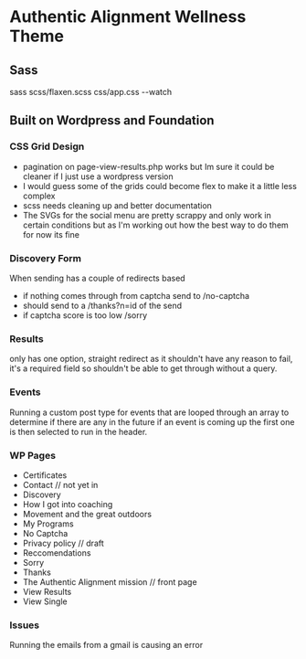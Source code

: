 # Authentic Alignment Wellness Theme

## Sass
sass scss/flaxen.scss css/app.css --watch

## Built on Wordpress and Foundation

### CSS Grid Design

- pagination on page-view-results.php works but Im sure it could be cleaner if I just use a wordpress version
- I would guess some of the grids could become flex to make it a little less complex
- scss needs cleaning up and better documentation
- The SVGs for the social menu are pretty scrappy and only work in certain conditions but as I'm working out how the best way to do them for now its fine

### Discovery Form

When sending has a couple of redirects based 

- if nothing comes through from captcha send to /no-captcha
- should send to a /thanks?n=id of the send
- if captcha score is too low /sorry

### Results

only has one option, straight redirect as it shouldn't have any reason to fail, it's a required field so shouldn't be able to get through without a query.

### Events

Running a custom post type for events that are looped through an array to determine if there are any in the future if an event is coming up the first one is then selected to run in the header.

### WP Pages

- Certificates
- Contact // not yet in
- Discovery
- How I got into coaching
- Movement and the great outdoors
- My Programs
- No Captcha
- Privacy policy // draft
- Reccomendations
- Sorry
- Thanks
- The Authentic Alignment mission // front page
- View Results
- View Single

### Issues

Running the emails from a gmail is causing an error
